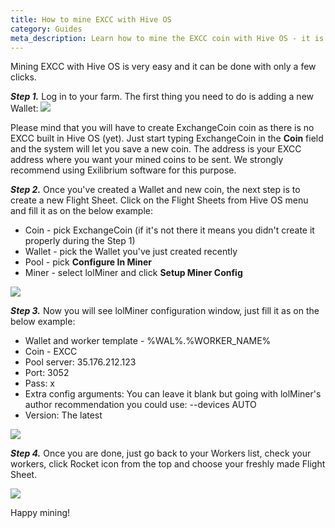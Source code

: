 ```yaml
---
title: How to mine EXCC with Hive OS
category: Guides
meta_description: Learn how to mine the EXCC coin with Hive OS - it is very easy.
---
```


Mining EXCC with Hive OS is very easy and it can be done with only a few clicks.

***Step 1.*** Log in to your farm. The first thing you need to do is adding a new Wallet:
<img src="https://lbd.hiveos.farm/kbase/images/support/hive1.png">

Please mind that you will have to create ExchangeCoin coin as there is no EXCC built in Hive OS (yet). Just start typing ExchangeCoin in the **Coin** field and the system will let you save a new coin. The address is your EXCC address where you want your mined coins to be sent. We strongly recommend using Exilibrium software for this purpose.

***Step 2.*** Once you've created a Wallet and new coin, the next step is to create a new Flight Sheet. Click on the Flight Sheets from Hive OS menu and fill it as on the below example:
- Coin - pick ExchangeCoin (if it's not there it means you didn't create it properly during the Step 1)
- Wallet - pick the Wallet you've just created recently
- Pool - pick **Configure In Miner**
- Miner - select lolMiner and click **Setup Miner Config**

<img src="https://lbd.hiveos.farm/kbase/images/support/mceclip0.png">

***Step 3.*** Now you will see lolMiner configuration window, just fill it as on the below example:
- Wallet and worker template - %WAL%.%WORKER_NAME%
- Coin - EXCC
- Pool server: 35.176.212.123
- Port: 3052
- Pass: x
- Extra config arguments: You can leave it blank but going with lolMiner's author recommendation you could use: --devices AUTO
- Version: The latest

<img src="https://lbd.hiveos.farm/kbase/images/support/mceclip2.png">

***Step 4.*** Once you are done, just go back to your Workers list, check your workers, click Rocket icon from the top and choose your freshly made Flight Sheet.

<img src="https://lbd.hiveos.farm/kbase/images/support/mceclip3.png">

Happy mining!
